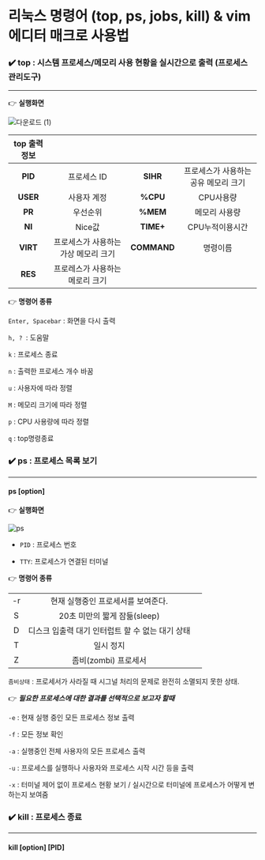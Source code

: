 리눅스 명령어 (top, ps, jobs, kill) & vim 에디터 매크로 사용법
====
### :heavy_check_mark: top : 시스템 프로세스/메모리 사용 현황을 실시간으로 출력 (프로세스 관리도구)
---
:point_right: __실행화면__ 

![다운로드 (1)](https://user-images.githubusercontent.com/104743690/171988366-66d73c56-0a4f-413a-8318-f5c84e638d5e.png)

| top 출력정보||||
|:---:|:---:|:---:|:---:|
| **PID** | 프로세스 ID | **SIHR** | 프로세스가 사용하는 공유 메모리 크기 |
| **USER** | 사용자 계정 | **%CPU** | CPU사용량 |
| **PR** | 우선순위 | **%MEM** | 메모리 사용량 |
| **NI**| Nice값 | **TIME+** | CPU누적이용시간 |
| **VIRT** | 프로세스가 사용하는 가상 메모리 크기  | **COMMAND** | 명령이름 |
| **RES**| 프로레스가 사용하는 메로리 크기 | | |


:point_right: __명령어 종류__

`Enter, Spacebar` : 화면을 다시 출력

`h, ? `: 도움말

` k ` : 프로세스 종료

` n ` : 출력한 프로세스 개수 바꿈

` u ` : 사용자에 따라 정렬

` M ` : 메모리 크기에 따라 정렬

` p ` : CPU 사용량에 따라 정렬

` q ` : top명령종료


### :heavy_check_mark: __ps : 프로세스 목록 보기__
---

#### __ps \[option\]__


:point_right:  __실행화면__ 

![ps](https://user-images.githubusercontent.com/104743690/171987771-15634b7d-e37c-48c1-b482-19aa1854a912.PNG)

* `PID` : 프로세스 번호

* `TTY`: 프로세스가 연결된 터미널




:point_right: __명령어 종류__

||||
|:---:|:---:|:---:|
| -r | 현재 실행중인 프로세서를 보여준다. |
| S  | 20초 미만의 짧게 잠듦(sleep)  |
| D  | 디스크 입출력 대기 인터럽트 할 수 없는 대기 상태 |
| T  | 일시 정지 |
| Z  | 좀비(zombi) 프로세서 |

`좀비상태` : 프로세서가 사라질 때 시그널 처리의 문제로 완전히 소멸되지 못한 상태.




:point_right:  __*필요한 프로세스에 대한 결과를 선택적으로 보고자 할때*__

`-e` : 현재 실행 중인 모든 프로세스 정보 출력

`-f` : 모든 정보 확인

`-a` : 실행중인 전체 사용자의 모든 프로세스 출력

`-u` : 프로세스를 실행하나 사용자와 프로세스 시작 시간 등을 출력

`-x` : 터미널 제어 없이 프로세스 현황 보기 / 실시간으로 터미널에 프로세스가 어떻게 변하는지 보여줌

### :heavy_check_mark: kill : 프로세스 종료
---
#### __kill \[option\] \[PID\]__
